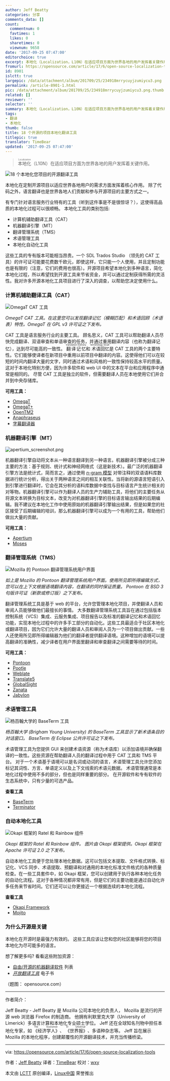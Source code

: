 ```yaml
---
author: Jeff Beatty
categories: 分享
comments_data: []
count:
  commentnum: 0
  favtimes: 1
  likes: 0
  sharetimes: 0
  viewnum: 9658
date: '2017-09-25 07:47:00'
editorchoice: true
excerpt: 本地化（Localization，L10N）在适应项目方面为世界各地的用户发挥着关键作用。
fromurl: https://opensource.com/article/17/6/open-source-localization-tools
id: 8901
islctt: true
largepic: /data/attachment/album/201709/25/234918mrrycuyjzumiycu3.png
permalink: /article-8901-1.html
pic: /data/attachment/album/201709/25/234918mrrycuyjzumiycu3.png.thumb.jpg
related: []
reviewer: ''
selector: ''
summary: 本地化（Localization，L10N）在适应项目方面为世界各地的用户发挥着关键作用。
tags:
- 翻译
- 本地化
thumb: false
title: 18 个开源的项目本地化翻译工具
titlepic: true
translator: TimeBear
updated: '2017-09-25 07:47:00'
---
```



> 
> <ruby> 本地化 <rt>  Localization </rt></ruby>（L10N）在适应项目方面为世界各地的用户发挥着关键作用。
> 
> 
> 


![18 个本地化您项目的开源翻译工具](/data/attachment/album/201709/25/234918mrrycuyjzumiycu3.png "18 open source translation tools to localize your project")


本地化在定制开源项目以适应世界各地用户的需求方面发挥着核心作用。 除了代码之外，语言翻译也是世界各地人们贡献和参与开源项目的主要方式之一。


有专门针对语言服务行业特有的工具（听到这件事是不是很惊讶？），这使得高品质的本地化过程可以很顺畅。 本地化工具的类别包括:


* 计算机辅助翻译工具（CAT）
* 机器翻译引擎（MT）
* 翻译管理系统（TMS）
* 术语管理工具
* 本地化自动化工具


这些工具的专有版本可能相当昂贵。一个 SDL Trados Studio （领先的 CAT 工具）的许可证可能要花费数千欧元，即使这样，它只能一个人使用，并且定制功能也是有限的（注意，它们的费用也很高）。开源项目希望本地化到多种语言，简化本地化过程，所以希望找到开源工具来节省资金，并可以通过定制获得所需的灵活性。我对许多开源本地化工具项目进行了深入的调查，以帮助您决定使用什么。


### 计算机辅助翻译工具（CAT）


![OmegaT CAT 工具](/data/attachment/album/201709/25/234927qd0cmj2bddd4peqq.png "OmegaT CAT tool")


*OmegaT CAT 工具。在这里您可以发现翻译记忆（模糊匹配）和术语回顾（术语表）特性。OmegaT 在 GPL v3 许可证之下发布。*


CAT 工具是语言服务行业的主要工具。 顾名思义，CAT 工具可以帮助翻译人员尽快完成翻译、双语审查和单语审查的任务，并通过重用翻译内容（也称为翻译记忆），达到尽可能高的一致性。 <ruby> 翻译记忆 <rt>  translation memory </rt></ruby>和<ruby> 术语回忆 <rt>  terminology recall </rt></ruby>是 CAT 工具的两个主要特性。它们能够使译者在新项目中重用以前项目中翻译的内容。这使得他们可以在较短的时间内翻译大量的文字，同时通过术语和风格的一致性保持较高水平的质量。这对于本地化特别方便，因为许多软件和 web UI 中的文本在平台和应用程序中通常是相同的。 尽管 CAT 工具是独立的软件，但需要翻译人员在本地使用它们并合并到中央存储库。


**可用工具：**


* [OmegaT](http://www.omegat.org/)
* [OmegaT+](http://omegatplus.sourceforge.net/)
* [OpenTM2](http://opentm2.org/)
* [Anaphraseus](http://anaphraseus.sourceforge.net/)
* [字幕翻译器](http://www.mironto.sk/)


### 机器翻译引擎（MT）


![apertium_screenshot.png](/data/attachment/album/201709/25/234937y4m3xjleff3c1c1b.png)


机器翻译引擎自动将文本从一种语言翻译到另一种语言。机器翻译引擎被分成三种主要的方法：基于规则、统计式和神经网络式（这是新技术）。最广泛的机器翻译引擎方法是统计式，简而言之，通过使用 [*n*-gram 模型](https://en.wikipedia.org/wiki/N-gram#n-gram_models) 对带注释的双语语料库数据进行统计分析，得出关于两种语言之间的相互关联性。当将新的源语言短语引入到引擎进行翻译时，它会在其分析的语料库数据中查找与目标语言产生统计相关的对等物。机器翻译引擎可以作为翻译人员的生产力辅助工具，将他们的主要任务从将源文本转换为目标文本，改变为对机器翻译引擎的目标语言输出结果的后期编辑。我不建议在本地化工作中使用原始的机器翻译引擎输出结果，但是如果您的社区接受了后期编辑的培训，那么机器翻译引擎可以成为一个有用的工具，帮助他们做出大量的贡献。


**可用工具：**


* [Apertium](http://www.apertium.org/)
* [Moses](http://www.statmt.org/moses/)


### 翻译管理系统（TMS）


![Mozilla 的 Pontoon 翻译管理系统用户界面](/data/attachment/album/201709/25/234944q2t7vxmpec406410.png "Mozilla's Pontoon translation management system user interface")


*如上是 Mozilla 的 Pontoon 翻译管理系统用户界面。使用所见即所得编辑方式，您可以在上下文根据语境翻译内容，在翻译的同时保证质量。 Pontoon 在 BSD 3 句版许可证（新款或修订版）之下发布。*


翻译管理系统工具是基于 web 的平台，允许您管理本地化项目，并使翻译人员和审阅人员能够做他们最擅长的事情。 大多数翻译管理系统工具旨在通过包括版本控制系统（VCS）集成、云服务集成、项目报告以及标准的翻译记忆和术语回忆功能，实现本地化过程中的许多手工部分的自动化。这些工具最适合于社区本地化或翻译项目，因为它们允许大量的翻译人员和审阅人员为一个项目做出贡献。一些人还使用所见即所得编辑器为他们的翻译者提供翻译语境。这种增加的语境可以提高翻译的准确性，减少译者在用户界面里翻译和审查翻译之间需要等待的时间。


**可用工具：**


* [Pontoon](http://pontoon.mozilla.org/)
* [Pootle](http://pootle.translatehouse.org/)
* [Weblate](https://weblate.org/)
* [Translate5](http://translate5.net/)
* [GlobalSight](http://www.globalsight.com/)
* [Zanata](http://zanata.org/)
* [Jabylon](http://jabylon.org/)


### 术语管理工具


![杨百翰大学的 BaseTerm 工具](/data/attachment/album/201709/25/234948a554uwiv55ohuuek.png "Brigham Young University's BaseTerm tool")


*杨百翰大学 (Brigham Young University) 的 BaseTerm 工具显示了新术语条目的对话窗口。 BaseTerm 在 Eclipse 公共许可证之下发布。*


术语管理工具为您提供 GUI 来创建术语资源（称为术语库）以添加语境并确保翻译的一致性。这些资源在帮助翻译人员的翻译过程中用于 CAT 工具和 TMS 平台。 对于一个术语基于语境可以是名词或动词的语言，术语管理工具允许您添加标记其词性、方言、单语定义以及上下文线索的术语元数据。 术语管理通常是本地化过程中使用不多的部分，但也是同样重要的部分。 在开源软件和专有软件的生态系统中，只有少量的可选产品。


**查看工具**


* [BaseTerm](http://certsoftadmin.byu.edu/baseterm/termbase/search_all)
* [Terminator](https://github.com/translate/terminator)


### 自动本地化工具


![Okapi 框架的 Ratel 和 Rainbow 组件](/data/attachment/album/201709/25/234950m9orpp8qv91j7znx.jpg "Ratel and Rainbow components of the Okapi Framework")


*Okapi 框架的 Ratel 和 Rainbow 组件。 图片由 Okapi 框架提供。Okapi 框架在 Apache 许可证 2.0 之下发布。*


自动本地化工具便于您处理本地化数据。这可以包括文本提取、文件格式转换、标记化、VCS 同步、术语提取、预翻译和对通用的本地化标准文件格式的各种质量检查。在一些工具套件中，如 Okapi 框架，您可以创建用于执行各种本地化任务的自动化流程。这对于各种情况都非常有用，但是它们的主要功能是通过自动化许多任务来节省时间。它们还可以让你更接近一个根据连续的本地化流程。


**查看工具**


* [Okapi Framework](http://okapiframework.org/)
* [Mojito](http://www.mojito.global/)


### 为什么开源是关键


本地化在开源时是最强力有效的。 这些工具应该让您和您的社区能够将您的项目本地化为尽可能多的语言。


想了解更多吗? 看看这些附加资源：


* [自由/开源的机器翻译软件](http://fosmt.org/) 列表
* *[开放翻译工具](https://booki.flossmanuals.net/open-translation-tools/index)* 电子书


（题图： opensource.com）




---


作者简介：


Jeff Beatty - Jeff Beatty 是 Mozilla 公司本地化的负责人， Mozilla 是流行的开源 web 浏览器 Firefox 的制造商。 他拥有利默里克大学（University of Limerick）多语言计算和本地化专业硕士学位。 Jeff 还在全球知名刊物中担任本地化专家，如<ruby> 《经济学人》 <rp>  （ </rp> <rt>  The Economist </rt> <rp>  ） </rp></ruby>、<ruby> 《世界报》 <rp>  （ </rp> <rt>  El Universal </rt> <rp>  ） </rp></ruby>、多语种杂志等。 Jeff 旨在展示 Mozilla 的本地化程序，创建颠覆性的开源翻译技术，并充当传播桥梁。




---


via: <https://opensource.com/article/17/6/open-source-localization-tools>


作者：[Jeff Beatty](https://opensource.com/users/guerojeff) 译者：[TimeBear](https://github.com/TimeBear) 校对：[wxy](https://github.com/wxy)


本文由 [LCTT](https://github.com/LCTT/TranslateProject) 原创编译，[Linux中国](https://linux.cn/) 荣誉推出